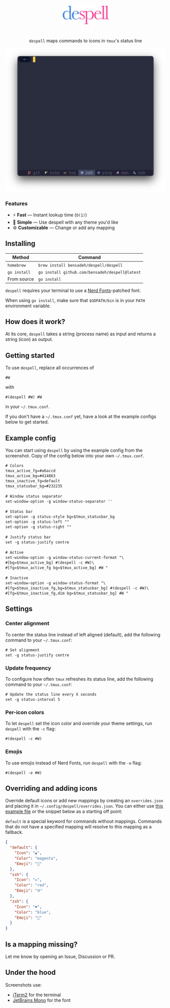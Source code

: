 <p align="center">
  <img src="assets/despell.png" width="150" />
</p>

#

<p align="center">
  <code>despell</code> maps commands to icons in <code>tmux</code>'s status line
</p>

<p align="center">
  <img src="assets/full.png" width="700" />
</p>

### Features

- ⚡️ **Fast** — Instant lookup time (`O(1)`)
- 🌈 **Simple** — Use despell with any theme you'd like
- ⚙️ **Customizable** — Change or add any mapping

## Installing

| Method       | Command                                         |   
|--------------|-------------------------------------------------|
| `homebrew`   | `brew install bensadeh/despell/despell`         |     
| `go install` | `go install github.com/bensadeh/despell@latest` |  
| From source  | `go install`                                    |     

`despell` requires your terminal to use a [Nerd Fonts](https://www.nerdfonts.com)-patched font.

When using `go install`, make sure that `$GOPATH/bin` is in your `PATH` environment variable.

## How does it work?

At its core, `despell` takes a string (process name) as input and returns a string (icon) as output.

## Getting started

To use `despell`, replace all occurrences of

```
#W
```

with

```
#(despell #W) #W
```

in your `~/.tmux.conf`.

If you don't have a `~/.tmux.conf` yet, have a look at the example configs below to get started.

## Example config

You can start using `despell` by using the example config from the screenshot. Copy of the config below into your 
own `~/.tmux.conf`.

```tmux
# Colors
tmux_active_fg=#a6accd
tmux_active_bg=#414863
tmux_inactive_fg=default
tmux_statusbar_bg=#232235

# Window status separator
set-window-option -g window-status-separator ''

# Status bar
set-option -g status-style bg=$tmux_statusbar_bg
set-option -g status-left ""
set-option -g status-right ""

# Justify status bar
set -g status-justify centre

# Active
set-window-option -g window-status-current-format "\
#[bg=$tmux_active_bg] #(despell -c #W)\
#[fg=$tmux_active_fg bg=$tmux_active_bg] #W "

# Inactive
set-window-option -g window-status-format "\
#[fg=$tmux_inactive_fg,bg=$tmux_statusbar_bg] #(despell -c #W)\
#[fg=$tmux_inactive_fg,dim bg=$tmux_statusbar_bg] #W "

```

## Settings

### Center alignment

To center the status line instead of left aligned (default), add the following command to
your `~/.tmux.conf`:

```tmux
# Set alignment
set -g status-justify centre
```

### Update frequency

To configure how often `tmux` refreshes its status line, add the following command to
your `~/.tmux.conf`:

```tmux
# Update the status line every X seconds
set -g status-interval 5
```

### Per-icon colors

To let `despell` set the icon color and override your theme settings, run `despell` with the
`-c` flag:

```tmux
#(despell -c #W)
```

### Emojis

To use emojis instead of Nerd Fonts, run `despell` with the `-e` flag:

```tmux
#(despell -e #W)
```

## Overriding and adding icons

Override default icons or add new mappings by creating an `overrides.json` and placing it in
`~/.config/despell/overrides.json`. You can either use [this example file](/examples) or the snippet
below as a starting off point:

`default` is a special keyword for commands without mappings. Commands that do not have a specified mapping will
resolve to this mapping as a fallback.

```json
{
  "default": {
    "Icon": "◒",
    "Color": "magenta",
    "Emoji": "🐠"
  },
  "ssh": {
    "Icon": "◇",
    "Color": "red",
    "Emoji": "🌐"
  },
  "zsh": {
    "Icon": "❤",
    "Color": "blue",
    "Emoji": "💙"
  }
}
```

## Is a mapping missing?

Let me know by opening an Issue, Discussion or PR.

## Under the hood

Screenshots use:

* [iTerm2](https://iterm2.com/) for the terminal
* [JetBrains Mono](https://github.com/JetBrains/JetBrainsMono) for the font
